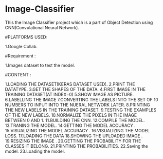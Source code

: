 # Image-Classifier 

  This the Image Classifier project which is a part of Object Detection using CNN(Convulational Neural Network).
  
  #PLATFORMS USED:
  
  1.Google Collab.
  
  #Requirement :
  
  1.Images dataset to test the model.
  
  
  
  #CONTENT :
  
  1.LOADING THE DATASET(KERAS DATASET USED).
  2.PRINT THE DATATYPE.
  3.GET THE SHAPES OF THE DATA.
  4.FIRST IMAGE IN THE TRAINING DATASET(AT INDEX=0)
  5.SHOW IMAGE AS PICTURE.
  6.LABELLING THE IMAGE 
  7.CONVERTING THE LABELS INTO THE SET OF 10 NUMBERS TO INPUT INTO THE NUERAL NETWORK LATER.
  8.PRINTING THE NEW LABELS IN THE TRAINING DATASET.
  9.TESTING  THE EXAMPLES OF THE NEW LABELS.
  10.NORMALIZE THE PIXELS IN THE IMAGE BETWEEN 0 AND 1.
  11.BUILDING THE CNN.
  12.COMPILE THE MODEL.
  13.TRANING THE MODEL.
  14.GETTING THE MODEL ACCURACY .
  15.VISUALIZING THE MODEL ACCURACY .
  16.VISUALIZING THE MODEL LOSS.
  17.LOADING THE DATA 
  18.SHOWING THE UPLOADED IMAGE .
  19.RESIZING THE IMAGE .
  20.GETTING THE PROBABILITY FOR THE CLASSES IT BELONG.
  21.PRINTING THE PROBABILITIES.
  22.Saving the model.
  23.Loading the model.
